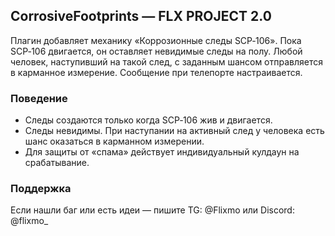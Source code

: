 ## CorrosiveFootprints — FLX PROJECT 2.0

Плагин добавляет механику «Коррозионные следы SCP‑106». Пока SCP‑106 двигается, он оставляет невидимые следы на полу. Любой человек, наступивший на такой след, с заданным шансом отправляется в карманное измерение. Сообщение при телепорте настраивается.

### Поведение
- Следы создаются только когда SCP‑106 жив и двигается.
- Следы невидимы. При наступании на активный след у человека есть шанс оказаться в карманном измерении.
- Для защиты от «спама» действует индивидуальный кулдаун на срабатывание.

### Поддержка
Если нашли баг или есть идеи — пишите TG: @Flixmo или Discord: @flixmo_
